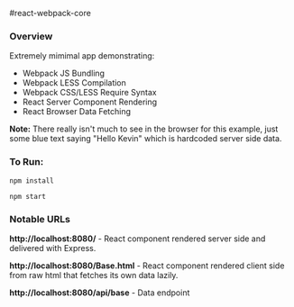 #react-webpack-core

### Overview
Extremely mimimal app demonstrating:
* Webpack JS Bundling
* Webpack LESS Compilation
* Webpack CSS/LESS Require Syntax
* React Server Component Rendering
* React Browser Data Fetching

**Note:** There really isn't much to see in the browser for this example, just some blue text saying "Hello Kevin" which is hardcoded server side data.

### To Run:

`npm install`

`npm start`

### Notable URLs

**http://localhost:8080/** - React component rendered server side and delivered with Express.

**http://localhost:8080/Base.html** - React component rendered client side from raw html that fetches its own data lazily.

**http://localhost:8080/api/base** - Data endpoint
